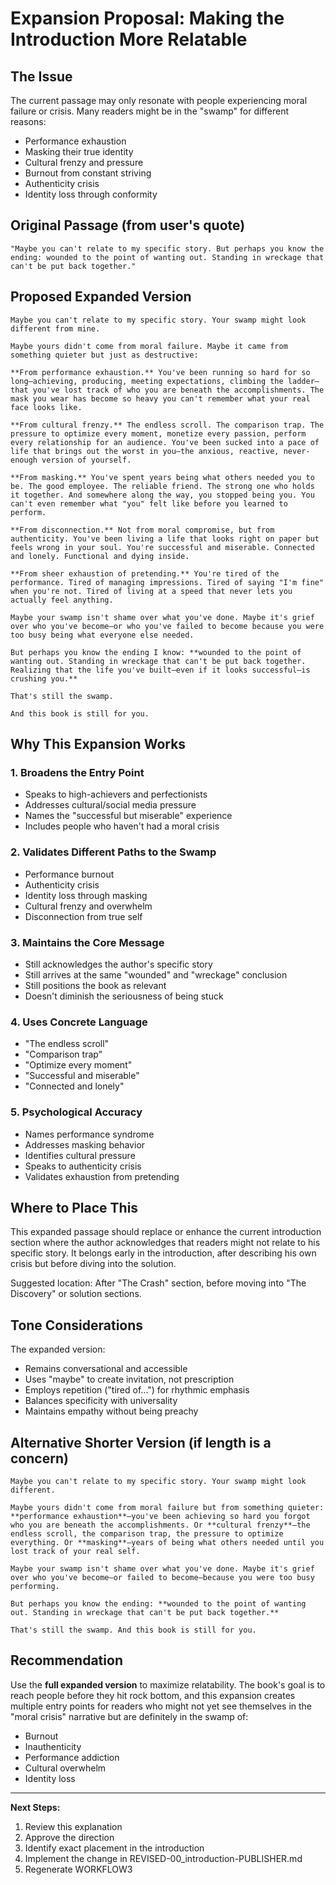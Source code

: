 # Expansion Proposal: Making the Introduction More Relatable

## The Issue

The current passage may only resonate with people experiencing moral failure or crisis. Many readers might be in the "swamp" for different reasons:
- Performance exhaustion
- Masking their true identity
- Cultural frenzy and pressure
- Burnout from constant striving
- Authenticity crisis
- Identity loss through conformity

## Original Passage (from user's quote)

```
"Maybe you can't relate to my specific story. But perhaps you know the ending: wounded to the point of wanting out. Standing in wreckage that can't be put back together."
```

## Proposed Expanded Version

```
Maybe you can't relate to my specific story. Your swamp might look different from mine.

Maybe yours didn't come from moral failure. Maybe it came from something quieter but just as destructive:

**From performance exhaustion.** You've been running so hard for so long—achieving, producing, meeting expectations, climbing the ladder—that you've lost track of who you are beneath the accomplishments. The mask you wear has become so heavy you can't remember what your real face looks like.

**From cultural frenzy.** The endless scroll. The comparison trap. The pressure to optimize every moment, monetize every passion, perform every relationship for an audience. You've been sucked into a pace of life that brings out the worst in you—the anxious, reactive, never-enough version of yourself.

**From masking.** You've spent years being what others needed you to be. The good employee. The reliable friend. The strong one who holds it together. And somewhere along the way, you stopped being you. You can't even remember what "you" felt like before you learned to perform.

**From disconnection.** Not from moral compromise, but from authenticity. You've been living a life that looks right on paper but feels wrong in your soul. You're successful and miserable. Connected and lonely. Functional and dying inside.

**From sheer exhaustion of pretending.** You're tired of the performance. Tired of managing impressions. Tired of saying "I'm fine" when you're not. Tired of living at a speed that never lets you actually feel anything.

Maybe your swamp isn't shame over what you've done. Maybe it's grief over who you've become—or who you've failed to become because you were too busy being what everyone else needed.

But perhaps you know the ending I know: **wounded to the point of wanting out. Standing in wreckage that can't be put back together. Realizing that the life you've built—even if it looks successful—is crushing you.**

That's still the swamp.

And this book is still for you.
```

## Why This Expansion Works

### 1. **Broadens the Entry Point**
- Speaks to high-achievers and perfectionists
- Addresses cultural/social media pressure
- Names the "successful but miserable" experience
- Includes people who haven't had a moral crisis

### 2. **Validates Different Paths to the Swamp**
- Performance burnout
- Authenticity crisis
- Identity loss through masking
- Cultural frenzy and overwhelm
- Disconnection from true self

### 3. **Maintains the Core Message**
- Still acknowledges the author's specific story
- Still arrives at the same "wounded" and "wreckage" conclusion
- Still positions the book as relevant
- Doesn't diminish the seriousness of being stuck

### 4. **Uses Concrete Language**
- "The endless scroll"
- "Comparison trap"
- "Optimize every moment"
- "Successful and miserable"
- "Connected and lonely"

### 5. **Psychological Accuracy**
- Names performance syndrome
- Addresses masking behavior
- Identifies cultural pressure
- Speaks to authenticity crisis
- Validates exhaustion from pretending

## Where to Place This

This expanded passage should replace or enhance the current introduction section where the author acknowledges that readers might not relate to his specific story. It belongs early in the introduction, after describing his own crisis but before diving into the solution.

Suggested location: After "The Crash" section, before moving into "The Discovery" or solution sections.

## Tone Considerations

The expanded version:
- Remains conversational and accessible
- Uses "maybe" to create invitation, not prescription
- Employs repetition ("tired of...") for rhythmic emphasis
- Balances specificity with universality
- Maintains empathy without being preachy

## Alternative Shorter Version (if length is a concern)

```
Maybe you can't relate to my specific story. Your swamp might look different.

Maybe yours didn't come from moral failure but from something quieter: **performance exhaustion**—you've been achieving so hard you forgot who you are beneath the accomplishments. Or **cultural frenzy**—the endless scroll, the comparison trap, the pressure to optimize everything. Or **masking**—years of being what others needed until you lost track of your real self.

Maybe your swamp isn't shame over what you've done. Maybe it's grief over who you've become—or failed to become—because you were too busy performing.

But perhaps you know the ending: **wounded to the point of wanting out. Standing in wreckage that can't be put back together.**

That's still the swamp. And this book is still for you.
```

## Recommendation

Use the **full expanded version** to maximize relatability. The book's goal is to reach people before they hit rock bottom, and this expansion creates multiple entry points for readers who might not yet see themselves in the "moral crisis" narrative but are definitely in the swamp of:
- Burnout
- Inauthenticity
- Performance addiction
- Cultural overwhelm
- Identity loss

---

**Next Steps:**
1. Review this explanation
2. Approve the direction
3. Identify exact placement in the introduction
4. Implement the change in REVISED-00_introduction-PUBLISHER.md
5. Regenerate WORKFLOW3
